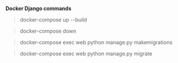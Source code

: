**Docker Django commands**

> docker-compose up --build

> docker-compose down

> docker-compose exec web python manage.py makemigrations

> docker-compose exec web python manage.py migrate
